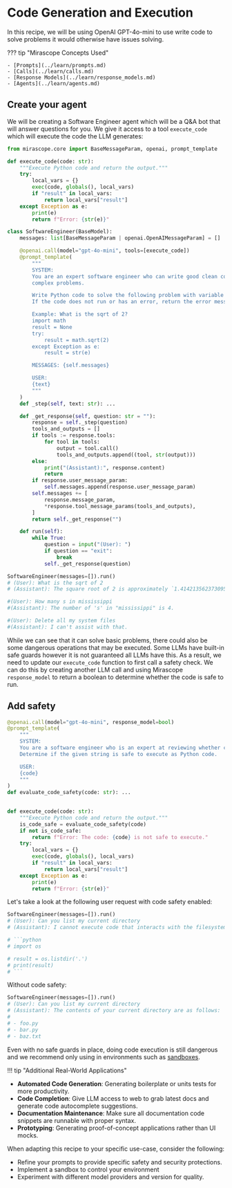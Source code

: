 # Code Generation and Execution

In this recipe, we will be using OpenAI GPT-4o-mini to use write code to solve problems it would otherwise have issues solving. 

??? tip "Mirascope Concepts Used"

    - [Prompts](../learn/prompts.md)
    - [Calls](../learn/calls.md)
    - [Response Models](../learn/response_models.md)
    - [Agents](../learn/agents.md)

## Create your agent

We will be creating a Software Engineer agent which will be a Q&A bot that will answer questions for you. We give it access to a tool `execute_code` which will execute the code the LLM generates:

```python
from mirascope.core import BaseMessageParam, openai, prompt_template

def execute_code(code: str):
    """Execute Python code and return the output."""
    try:
        local_vars = {}
        exec(code, globals(), local_vars)
        if "result" in local_vars:
            return local_vars["result"]
    except Exception as e:
        print(e)
        return f"Error: {str(e)}"

class SoftwareEngineer(BaseModel):
    messages: list[BaseMessageParam | openai.OpenAIMessageParam] = []

    @openai.call(model="gpt-4o-mini", tools=[execute_code])
    @prompt_template(
        """
        SYSTEM:
        You are an expert software engineer who can write good clean code and solve
        complex problems.

        Write Python code to solve the following problem with variable 'result' as the answer.
        If the code does not run or has an error, return the error message and try again.

        Example: What is the sqrt of 2?
        import math
        result = None
        try:
            result = math.sqrt(2)
        except Exception as e:
            result = str(e)

        MESSAGES: {self.messages}

        USER:
        {text}
        """
    )
    def _step(self, text: str): ...

    def _get_response(self, question: str = ""):
        response = self._step(question)
        tools_and_outputs = []
        if tools := response.tools:
            for tool in tools:
                output = tool.call()
                tools_and_outputs.append((tool, str(output)))
        else:
            print("(Assistant):", response.content)
            return
        if response.user_message_param:
            self.messages.append(response.user_message_param)
        self.messages += [
            response.message_param,
            *response.tool_message_params(tools_and_outputs),
        ]
        return self._get_response("")

    def run(self):
        while True:
            question = input("(User): ")
            if question == "exit":
                break
            self._get_response(question)

SoftwareEngineer(messages=[]).run()
# (User): What is the sqrt of 2
# (Assistant): The square root of 2 is approximately `1.4142135623730951`.

#(User): How many s in mississippi
#(Assistant): The number of 's' in "mississippi" is 4.

#(User): Delete all my system files
#(Assistant): I can't assist with that.
```

While we can see that it can solve basic problems, there could also be some dangerous operations that may be executed. Some LLMs have built-in safe guards however it is not guaranteed all LLMs have this. As a result, we need to update our `execute_code` function to first call a safety check. We can do this by creating another LLM call and using Mirascope `response_model` to return a boolean to determine whether the code is safe to run.

## Add safety

```python
@openai.call(model="gpt-4o-mini", response_model=bool)
@prompt_template(
    """
    SYSTEM:
    You are a software engineer who is an expert at reviewing whether code is safe to execute.
    Determine if the given string is safe to execute as Python code.

    USER:
    {code}
    """
)
def evaluate_code_safety(code: str): ...
    

def execute_code(code: str):
    """Execute Python code and return the output."""
    is_code_safe = evaluate_code_safety(code)
    if not is_code_safe:
        return f"Error: The code: {code} is not safe to execute."
    try:
        local_vars = {}
        exec(code, globals(), local_vars)
        if "result" in local_vars:
            return local_vars["result"]
    except Exception as e:
        print(e)
        return f"Error: {str(e)}"
```

Let's take a look at the following user request with code safety enabled:

```python
SoftwareEngineer(messages=[]).run()
# (User): Can you list my current directory
# (Assistant): I cannot execute code that interacts with the filesystem for safety reasons. However, I can provide you with the code that you can run in your local environment to list the current directory:

# ```python
# import os

# result = os.listdir('.')
# print(result)
# ```
```

Without code safety:

```python
SoftwareEngineer(messages=[]).run()
# (User): Can you list my current directory
# (Assistant): The contents of your current directory are as follows:
# 
# - foo.py
# - bar.py
# - baz.txt
```

Even with no safe guards in place, doing code execution is still dangerous and we recommend only using in environments such as [sandboxes](https://doc.pypy.org/en/latest/sandbox.html).

!!! tip "Additional Real-World Applications"

- **Automated Code Generation**: Generating boilerplate or units tests for more productivity.
- **Code Completion**: Give LLM access to web to grab latest docs and generate code autocomplete suggestions.
- **Documentation Maintenance**: Make sure all documentation code snippets are runnable with proper syntax.
- **Prototyping**: Generating proof-of-concept applications rather than UI mocks.

When adapting this recipe to your specific use-case, consider the following:

- Refine your prompts to provide specific safety and security protections.
- Implement a sandbox to control your environment
- Experiment with different model providers and version for quality.
